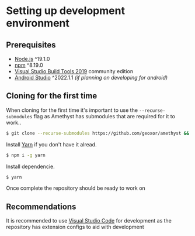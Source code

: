 # Setting up development environment

## Prerequisites

  - [Node.js](https://nodejs.org/en) ^19.1.0
  - [npm](https://docs.npmjs.com/downloading-and-installing-node-js-and-npm/) ^8.19.0
  - [Visual Studio Build Tools 2019](https://visualstudio.microsoft.com/downloads/) community edition
  - [Android Studio](https://developer.android.com/studio) ^2022.1.1 _(if planning on developing for android)_

## Cloning for the first time

When cloning for the first time it's important to use the `--recurse-submodules` flag as Amethyst has submodules that are required for it to work..

```sh
$ git clone --recurse-submodules https://github.com/geoxor/amethyst && cd amethyst
```

Install [Yarn](https://classic.yarnpkg.com/lang/en/docs/install/#windows-stable) if you don't have it alread.

```sh
$ npm i -g yarn
```

Install dependencie.

```sh
$ yarn
```

Once complete the repository should be ready to work on

## Recommendations

It is recommended to use [Visual Studio Code](https://code.visualstudio.com/download) for development as the repository has extension configs to aid with development
